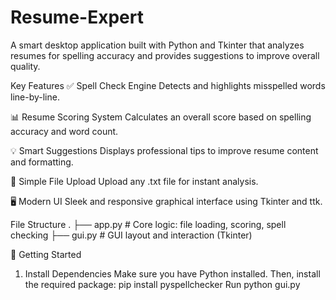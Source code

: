 # Resume-Expert
A smart desktop application built with Python and Tkinter that analyzes resumes for spelling accuracy and provides suggestions to improve overall quality.

 Key Features
✅ Spell Check Engine
Detects and highlights misspelled words line-by-line.

📊 Resume Scoring System
Calculates an overall score based on spelling accuracy and word count.

💡 Smart Suggestions
Displays professional tips to improve resume content and formatting.

📂 Simple File Upload
Upload any .txt file for instant analysis.

🖥️ Modern UI
Sleek and responsive graphical interface using Tkinter and ttk.



File Structure
.
├── app.py       # Core logic: file loading, scoring, spell checking
├── gui.py       # GUI layout and interaction (Tkinter)

🚀 Getting Started
1. Install Dependencies
Make sure you have Python installed. Then, install the required package:
pip install pyspellchecker
Run python gui.py












